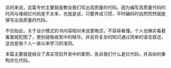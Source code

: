 总的来说，这篇专栏主要就是教会我们写出高质量的代码。因为编写高质量代码的时间与堆砌烂代码差不太多，也就是说，只要养成习惯，平时编码时自然而然就能够写出高质量的代码。

不仅如此，关于设计模式的书内容相对来说更晦涩，不容易看懂。个人也确实看着看着就犯困了，更别提吸收其中的精华。并且将复杂的知识通过简单的语言叙述，这也是我个人一直以来学习的准则。

本篇主要就是结合了真实项目开发中的案例，告诉我们什么是烂代码，并且如何重构优化代码。